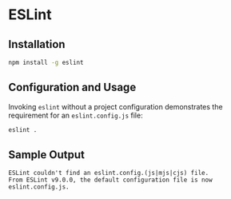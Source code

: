 # ESLint

## Installation
```bash
npm install -g eslint
```

## Configuration and Usage
Invoking `eslint` without a project configuration demonstrates the requirement for an `eslint.config.js` file:
```bash
eslint .
```

## Sample Output
```
ESLint couldn't find an eslint.config.(js|mjs|cjs) file.
From ESLint v9.0.0, the default configuration file is now eslint.config.js.
```
